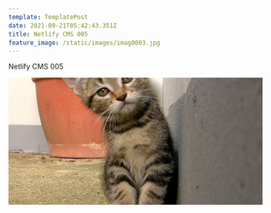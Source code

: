 ```yaml
---
template: TemplatePost
date: 2021-09-21T05:42:43.351Z
title: Netlify CMS 005
feature_image: /static/images/imag0003.jpg
---
```

Netlify CMS 005

![Cat](/static/images/first-article.jpg "Cat")